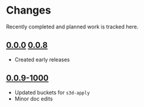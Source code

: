 # Changes
Recently completed and planned work is tracked here.

## [0.0.0](.) [0.0.8](.)
- Created early releases

## [0.0.9-1000](.)
- Updated buckets for `s3d-apply`
- Minor doc edits
